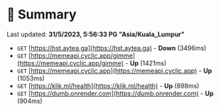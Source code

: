 # 📖 Summary
Last updated: **31/5/2023, 5:56:33 PG "Asia/Kuala_Lumpur"**

- `GET` [https://hst.aytea.ga](https://hst.aytea.ga) - **Down** (3496ms)
- `GET` [https://memeapi.cyclic.app/gimme](https://memeapi.cyclic.app/gimme) - **Up** (1421ms)
- `GET` [https://memeapi.cyclic.app](https://memeapi.cyclic.app) - **Up** (1053ms)
- `GET` [https://klik.ml/health](https://klik.ml/health) - **Up** (898ms)
- `GET` [https://dumb.onrender.com](https://dumb.onrender.com) - **Up** (904ms)

